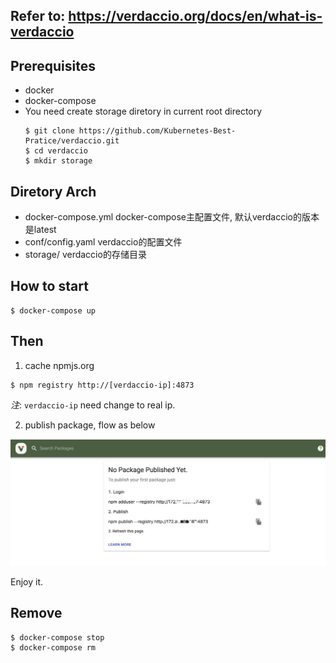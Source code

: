 

## Refer to: https://verdaccio.org/docs/en/what-is-verdaccio


## Prerequisites
* docker
* docker-compose
* You need create storage diretory in current root directory
  ```
  $ git clone https://github.com/Kubernetes-Best-Pratice/verdaccio.git
  $ cd verdaccio
  $ mkdir storage
  ```

## Diretory Arch
* docker-compose.yml   docker-compose主配置文件, 默认verdaccio的版本是latest
* conf/config.yaml     verdaccio的配置文件
* storage/  verdaccio的存储目录
## How to start

```
$ docker-compose up
```

## Then
1. cache npmjs.org
```
$ npm registry http://[verdaccio-ip]:4873
```
_注_: `verdaccio-ip` need change to real ip. 


2. publish package, flow as below

![Image](images/verdaccio-publish.png)

Enjoy it.

## Remove

```
$ docker-compose stop
$ docker-compose rm
```
